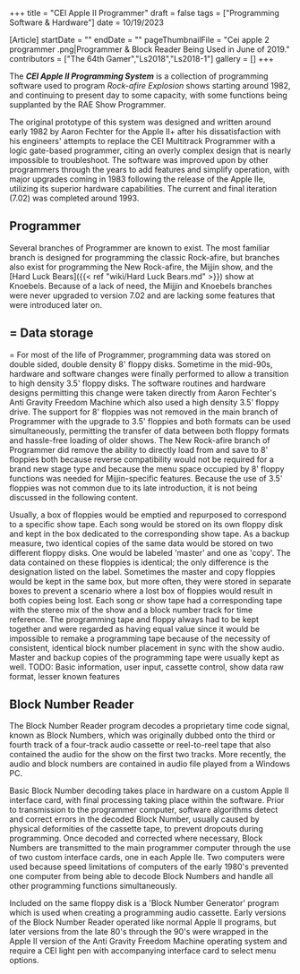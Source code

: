 +++
title = "CEI Apple II Programmer"
draft = false
tags = ["Programming Software & Hardware"]
date = 10/19/2023

[Article]
startDate = ""
endDate = ""
pageThumbnailFile = "Cei apple 2 programmer .png|Programmer & Block Reader Being Used in June of 2019."
contributors = ["The 64th Gamer","Ls2018","Ls2018-1"]
gallery = []
+++


The <b><i>CEI Apple II Programming System</b></i> is a collection of programming software used to program <i>Rock-afire Explosion</i> shows starting around 1982, and continuing to present day to some capacity, with some functions being supplanted by the RAE Show Programmer. 

The original prototype of this system was designed and written around early 1982 by Aaron Fechter for the Apple II+ after his dissatisfaction with his engineers' attempts to replace the CEI Multitrack Programmer with a logic gate-based programmer, citing an overly complex design that is nearly impossible to troubleshoot. The software was improved upon by other programmers through the years to add features and simplify operation, with major upgrades coming in 1983 following the release of the Apple IIe, utilizing its superior hardware capabilities. The current and final iteration (7.02) was completed around 1993.

<h2> Programmer </h2>
Several branches of Programmer are known to exist. The most familiar branch is designed for programming the classic Rock-afire, but branches also exist for programming the New Rock-afire, the Mijjin show, and the [Hard Luck Bears]({{< ref "wiki/Hard Luck Bears.md" >}}) show at Knoebels. Because of a lack of need, the Mijjin and Knoebels branches were never upgraded to version 7.02 and are lacking some features that were introduced later on. 

<h2>= Data storage </h2>=
For most of the life of Programmer, programming data was stored on double sided, double density 8' floppy disks. Sometime in the mid-90s, hardware and software changes were finally performed to allow a transition to high density 3.5' floppy disks. The software routines and hardware designs permitting this change were taken directly from Aaron Fechter's Anti Gravity Freedom Machine which also used a high density 3.5' floppy drive. The support for 8' floppies was not removed in the main branch of Programmer with the upgrade to 3.5' floppies and both formats can be used simultaneously, permitting the transfer of data between both floppy formats and hassle-free loading of older shows. The New Rock-afire branch of Programmer did remove the ability to directly load from and save to 8' floppies both because reverse compatibility would not be required for a brand new stage type and because the menu space occupied by 8' floppy functions was needed for Mijjin-specific features. Because the use of 3.5' floppies was not common due to its late introduction, it is not being discussed in the following content. 

Usually, a box of floppies would be emptied and repurposed to correspond to a specific show tape. Each song would be stored on its own floppy disk and kept in the box dedicated to the corresponding show tape. As a backup measure, two identical copies of the same data would be stored on two different floppy disks. One would be labeled 'master' and one as 'copy'. The data contained on these floppies is identical; the only difference is the designation listed on the label. Sometimes the master and copy floppies would be kept in the same box, but more often, they were stored in separate boxes to prevent a scenario where a lost box of floppies would result in both copies being lost. Each song or show tape had a corresponding tape with the stereo mix of the show and a block number track for time reference. The programming tape and floppy always had to be kept together and were regarded as having equal value since it would be impossible to remake a programming tape because of the necessity of consistent, identical block number placement in sync with the show audio. Master and backup copies of the programming tape were usually kept as well. 
 TODO: Basic information, user input, cassette control, show data raw format, lesser known features

<h2> Block Number Reader </h2>
The Block Number Reader program decodes a proprietary time code signal, known as Block Numbers, which was originally dubbed onto the third or fourth track of a four-track audio cassette or reel-to-reel tape that also contained the audio for the show on the first two tracks. More recently, the audio and block numbers are contained in audio file played from a Windows PC. 

Basic Block Number decoding takes place in hardware on a custom Apple II interface card, with final processing taking place within the software. Prior to transmission to the programmer computer, software algorithms detect and correct errors in the decoded Block Number, usually caused by physical deformities of the cassette tape, to prevent dropouts during programming. Once decoded and corrected where necessary, Block Numbers are transmitted to the main programmer computer through the use of two custom interface cards, one in each Apple IIe. Two computers were used because speed limitations of computers of the early 1980's prevented one computer from being able to decode Block Numbers and handle all other programming functions simultaneously.

Included on the same floppy disk is a 'Block Number Generator' program which is used when creating a programming audio cassette. Early versions of the Block Number Reader operated like normal Apple II programs, but later versions from the late 80's through the 90's were wrapped in the Apple II version of the Anti Gravity Freedom Machine operating system and require a CEI light pen with accompanying interface card to select menu options.